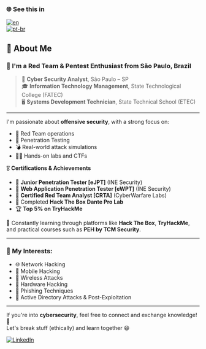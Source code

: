### 🌐 See this in  
[![en](https://img.shields.io/badge/lang-en-red.svg)](https://github.com/IsaacLouzeiro/IsaacLouzeiro/blob/master/README.md)  
[![pt-br](https://img.shields.io/badge/lang-pt--br-green.svg)](https://github.com/IsaacLouzeiro/IsaacLouzeiro/blob/master/README-PT.md)

## 🧠 About Me

### 🎯 I'm a Red Team & Pentest Enthusiast from São Paulo, Brazil

> 💼 **Cyber Security Analyst**, São Paulo – SP  
> 🎓 **Information Technology Management**, State Technological College (FATEC)  
> 🖥️ **Systems Development Technician**, State Technical School (ETEC)

---

I'm passionate about **offensive security**, with a strong focus on:

- 🏴 Red Team operations  
- 🐚 Penetration Testing  
- 💣 Real-world attack simulations  
- 👨‍💻 Hands-on labs and CTFs  

🎖️ **Certifications & Achievements**
- 🧾 **Junior Penetration Tester [eJPT]** (INE Security)
- 🧾 **Web Application Penetration Tester [eWPT]** (INE Security)
- 🧾 **Certified Red Team Analyst [CRTA]** (CyberWarfare Labs)   
- 🏁 Completed **Hack The Box Dante Pro Lab**  
- 🏆 **Top 5% on TryHackMe**  

🧪 Constantly learning through platforms like **Hack The Box**, **TryHackMe**, and practical courses such as **PEH by TCM Security**.

---

### 🔬 My Interests:
- 🌐 Network Hacking  
- 📱 Mobile Hacking  
- 📡 Wireless Attacks  
- 🔌 Hardware Hacking  
- 🎣 Phishing Techniques  
- 🏹 Active Directory Attacks & Post-Exploitation  

---

If you're into **cybersecurity**, feel free to connect and exchange knowledge! 🚀  
Let's break stuff (ethically) and learn together 😄

[![LinkedIn](https://img.shields.io/badge/-LinkedIn-%230077B5?style=for-the-badge&logo=linkedin&logoColor=white)](https://www.linkedin.com/in/isaac-louzeiro/)
